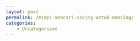 ```yaml
---
layout: post
permalink: /mimpi-mencari-cacing-untuk-mancing/
categories:
    - Uncategorized
---
```


